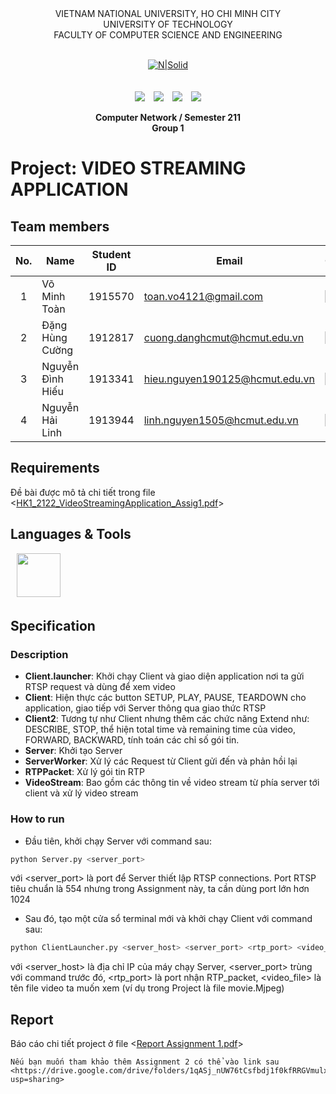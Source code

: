 <div align="center">
VIETNAM NATIONAL UNIVERSITY, HO CHI MINH CITY
<br />
UNIVERSITY OF TECHNOLOGY
<br />
FACULTY OF COMPUTER SCIENCE AND ENGINEERING
<br />
<br />

[![N|Solid](https://upload.wikimedia.org/wikipedia/commons/thumb/d/de/HCMUT_official_logo.png/238px-HCMUT_official_logo.png)](https://www.hcmut.edu.vn/vi)
<br />
<br />
<br />
<img src="https://img.shields.io/github/stars/toanvo4121/CSE-ComputerNetwork-VideoStreamingApplication?color=white&logo=github&style=plastic">&emsp;<img src="https://img.shields.io/github/repo-size/toanvo4121/CSE-ComputerNetwork-VideoStreamingApplication?color=orange&label=size&logo=git&logoColor=orange">&emsp;<img src="https://img.shields.io/github/languages/top/toanvo4121/CSE-ComputerNetwork-VideoStreamingApplication?color=yellow&logo=python&logoColor=yellow">&emsp;<img src="https://img.shields.io/github/last-commit/toanvo4121/CSE-ComputerNetwork-VideoStreamingApplication?color=blue">
<br />

**Computer Network / Semester 211**
<br/>
**Group 1**

</div>

# Project: VIDEO STREAMING APPLICATION

## Team members

| No. | Name             | Student ID | Email                          | Contact                                                                                                                                                                                                                     |
| :-: | ---------------- | :--------: | ------------------------------ | --------------------------------------------------------------------------------------------------------------------------------------------------------------------------------------------------------------------------- |
|  1  | Võ Minh Toàn     |  1915570   | toan.vo4121@gmail.com          | [<img src="https://cdn-icons-png.flaticon.com/512/20/20673.png" align="left" width=20px/>][fb1] [<img src="https://cdn-icons-png.flaticon.com/512/733/733609.png" align="left" width=20px style="margin-left:5px" />][git1] |
|  2  | Đặng Hùng Cường  |  1912817   | cuong.danghcmut@hcmut.edu.vn   | [<img src="https://cdn-icons-png.flaticon.com/512/20/20673.png" align="left" width=20px/>][fb2] [<img src="https://cdn-icons-png.flaticon.com/512/733/733609.png" align="left" width=20px style="margin-left:5px" />][git2] |
|  3  | Nguyễn Đình Hiếu |  1913341   | hieu.nguyen190125@hcmut.edu.vn | [<img src="https://cdn-icons-png.flaticon.com/512/20/20673.png" align="left" width=20px/>][fb3] [<img src="https://cdn-icons-png.flaticon.com/512/733/733609.png" align="left" width=20px style="margin-left:5px" />][git3] |
|  4  | Nguyễn Hải Linh  |  1913944   | linh.nguyen1505@hcmut.edu.vn   | [<img src="https://cdn-icons-png.flaticon.com/512/20/20673.png" align="left" width=20px/>][fb4] [<img src="https://cdn-icons-png.flaticon.com/512/733/733609.png" align="left" width=20px style="margin-left:5px" />][git4] |

## Requirements
Đề bài được mô tả chi tiết trong file <[HK1_2122_VideoStreamingApplication_Assig1.pdf](https://github.com/toanvo4121/CSE-ComputerNetwork-VideoStreamingApplication/files/7495860/HK1_2122_VideoStreamingApplication_Assig1.pdf)>

## Languages & Tools

<img src="https://cdn4.iconfinder.com/data/icons/logos-and-brands/512/267_Python_logo-256.png" align="center" style="margin-left:10px;margin-bottom:5px;" width=70px/>

## Specification

### Description

- **Client.launcher**: Khởi chạy Client và giao diện application nơi ta gửi RTSP request và dùng để xem video
- **Client**: Hiện thực các button SETUP, PLAY, PAUSE, TEARDOWN cho application, giao tiếp với Server thông qua giao thức RTSP
- **Client2**: Tương tự như Client nhưng thêm các chức năng Extend như: DESCRIBE, STOP, thể hiện total time và remaining time của video, FORWARD, BACKWARD, tính toán các chỉ số gói tin.
- **Server**: Khởi tạo Server
- **ServerWorker**: Xử lý các Request từ Client gửi đến và phản hồi lại
- **RTPPacket**: Xử lý gói tin RTP
- **VideoStream**: Bao gồm các thông tin về video stream từ phía server tới client và xử lý video stream

### How to run

- Đầu tiên, khởi chạy Server với command sau:

```python
python Server.py <server_port>
```

với <server_port> là port để Server thiết lập RTSP connections. Port RTSP tiêu chuẩn là 554 nhưng trong Assignment này, ta cần dùng port lớn hơn 1024

- Sau đó, tạo một cửa sổ terminal mới và khởi chạy Client với command sau:

```python
python ClientLauncher.py <server_host> <server_port> <rtp_port> <video_file>
```

với <server_host> là địa chỉ IP của máy chạy Server, <server_port> trùng với command trước đó, <rtp_port> là port nhận RTP_packet, <video_file> là tên file video ta muốn xem (ví dụ trong Project là file movie.Mjpeg)

## Report
Báo cáo chi tiết project ở file <[Report Assignment 1.pdf](https://github.com/toanvo4121/CSE-ComputerNetwork-VideoStreamingApplication/files/7495870/Report.Assignment.1.pdf)>

```
Nếu bạn muốn tham khảo thêm Assignment 2 có thể vào link sau 
<https://drive.google.com/drive/folders/1qASj_nUW76tCsfbdj1f0kfRRGVmulxYS?usp=sharing>
```

[fb1]: https://www.facebook.com/toanvo4121/
[fb2]: https://www.facebook.com/Cuongflorid/
[fb3]: https://www.facebook.com/kazami190125/
[fb4]: https://www.facebook.com/hailinh.nguyen.359126/
[git1]: https://github.com/toanvo4121
[git2]: https://github.com/CuongFlodric
[git3]: https://github.com/HandsOfGoddest
[git4]: https://github.com/Halee1505

